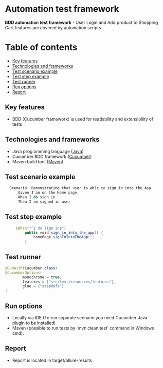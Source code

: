 # Automation test framework

**BDD automation test framework**  - User Login and Add product to Shopping Cart features are covered by automation scripts.

Table of contents
=================
   * [Key features](#key-features)
   * [Technologies and frameworks](#technologies-and-frameworks)
   * [Test scenario example](#test-scenario-example)
   * [Test step example](#test-step-example)   
   * [Test runner](#test-runner)
   * [Run options](#run-options)
   * [Report](#report)

## Key features
  * BDD (Cucumber framework) is used for readability and extensibility of tests

    
## Technologies and frameworks
 * Java programming language ([Java](https://www.java.com)) 
 * Cucumber BDD framework ([Cucumber](https://cucumber.io/docs))
 * Maven build tool ([Maven](https://maven.apache.org))

## Test scenario example

```java
  Scenario: Demonstrating that user is able to sign in into the App
      Given I am on the Home page
      When I do sign in
      Then I am signed in user
```

## Test step example

```java
     @When("^I do sign in$")
         public void sign_in_into_the_app() {
             homePage.signInIntoTheApp();
         }
```

## Test runner

```java
@RunWith(Cucumber.class)
@CucumberOptions(
        monochrome = true,
        features = {"src/test/resources/features"},
        glue = {"stepdefs"}
)
```

## Run options
 * Locally via IDE (To run separate scenario you need Cucumber Java plugin to be installed)
 * Maven (possible to run tests by 'mvn clean test' command in Windows cmd).

## Report
 * Report is located in target/allure-results